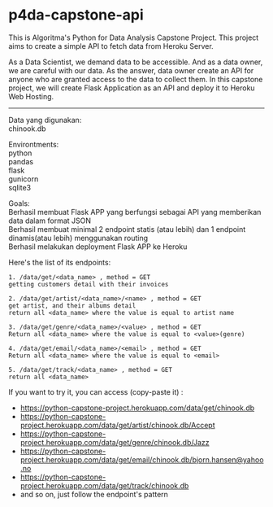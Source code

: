 # p4da-capstone-api
This is Algoritma's Python for Data Analysis Capstone Project. This project aims to create a simple API to fetch data from Heroku Server. 

As a Data Scientist, we demand data to be accessible. And as a data owner, we are careful with our data. As the answer, data owner create an API for anyone who are granted access to the data to collect them. In this capstone project, we will create Flask Application as an API and deploy it to Heroku Web Hosting. 
___
Data yang digunakan:  
chinook.db  

Environtments:   
python  
pandas  
flask  
gunicorn  
sqlite3  

Goals:  
Berhasil membuat Flask APP yang berfungsi sebagai API yang memberikan data dalam format JSON  
Berhasil membuat minimal 2 endpoint statis (atau lebih) dan 1 endpoint dinamis(atau lebih) menggunakan routing  
Berhasil melakukan deployment Flask APP ke Heroku  

Here's the list of its endpoints: 
```
1. /data/get/<data_name> , method = GET
getting customers detail with their invoices

2. /data/get/artist/<data_name>/<name> , method = GET
get artist, and their albums detail
return all <data_name> where the value is equal to artist name
  
3. /data/get/genre/<data_name>/<value> , method = GET
Return all <data_name> where the value is equal to <value>(genre)

4. /data/get/email/<data_name>/<email> , method = GET
Return all <data_name> where the value is equal to <email>

5. /data/get/track/<data_name> , method = GET
return all <data_name>
```

If you want to try it, you can access (copy-paste it) : 
- https://python-capstone-project.herokuapp.com/data/get/chinook.db
- https://python-capstone-project.herokuapp.com/data/get/artist/chinook.db/Accept
- https://python-capstone-project.herokuapp.com/data/get/genre/chinook.db/Jazz
- https://python-capstone-project.herokuapp.com/data/get/email/chinook.db/bjorn.hansen@yahoo.no
- https://python-capstone-project.herokuapp.com/data/get/track/chinook.db
- and so on, just follow the endpoint's pattern